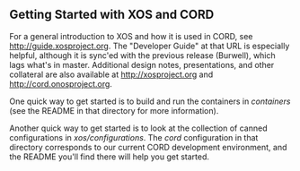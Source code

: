 ## Getting Started with XOS and CORD

For a general introduction to XOS and how it is used in CORD, see
http://guide.xosproject.org. The "Developer Guide" at that URL is
especially helpful, although it is sync'ed with the previous
release (Burwell), which lags what's in master.
Additional design notes, presentations, and other collateral are 
also available at http://xosproject.org and http://cord.onosproject.org.

One quick way to get started is to build and run the containers in
*containers* (see the README in that directory for more information).

Another quick way to get started is to look at the collection of
canned configurations in *xos/configurations*. The *cord* 
configuration in that directory corresponds to our current 
CORD development environment, and the README you'll find there
will help you get started.
